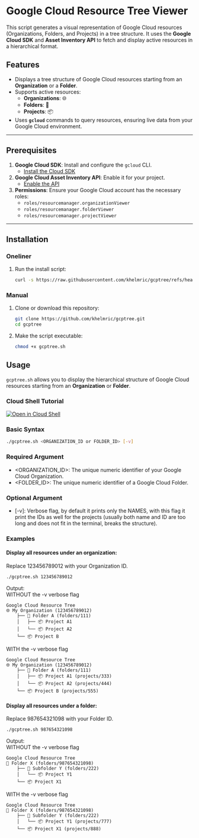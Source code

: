 # Google Cloud Resource Tree Viewer

This script generates a visual representation of Google Cloud resources (Organizations, Folders, and Projects) in a tree structure. It uses the **Google Cloud SDK** and **Asset Inventory API** to fetch and display active resources in a hierarchical format.

## Features

- Displays a tree structure of Google Cloud resources starting from an **Organization** or a **Folder**.
- Supports active resources:
  - **Organizations**: 🌐
  - **Folders**: 📁
  - **Projects**: 📦
- Uses **`gcloud`** commands to query resources, ensuring live data from your Google Cloud environment.

---

## Prerequisites

1. **Google Cloud SDK**: Install and configure the `gcloud` CLI.
   - [Install the Cloud SDK](https://cloud.google.com/sdk/docs/install)
2. **Google Cloud Asset Inventory API**: Enable it for your project.
   - [Enable the API](https://console.cloud.google.com/apis/library/cloudasset.googleapis.com)
3. **Permissions**: Ensure your Google Cloud account has the necessary roles:
   - `roles/resourcemanager.organizationViewer`
   - `roles/resourcemanager.folderViewer`
   - `roles/resourcemanager.projectViewer`

---

## Installation

### Oneliner

1. Run the install script:
   ```bash
   curl -s https://raw.githubusercontent.com/khelmric/gcptree/refs/heads/cli-app/install.sh | bash
   ```

### Manual

1. Clone or download this repository:
    ```bash
    git clone https://github.com/khelmric/gcptree.git
    cd gcptree
2. Make the script executable:
   ```bash
   chmod +x gcptree.sh

## Usage
`gcptree.sh` allows you to display the hierarchical structure of Google Cloud resources starting from an **Organization** or **Folder**.

### Cloud Shell Tutorial
[![Open in Cloud Shell](https://gstatic.com/cloudssh/images/open-btn.png)](https://ssh.cloud.google.com/cloudshell/open?cloudshell_git_repo=https://github.com/khelmric/gcptree&cloudshell_tutorial=tutorial.md)

### Basic Syntax
```bash
./gcptree.sh <ORGANIZATION_ID or FOLDER_ID> [-v]
```

### Required Argument
- <ORGANIZATION_ID>: The unique numeric identifier of your Google Cloud Organization.
- <FOLDER_ID>: The unique numeric identifier of a Google Cloud Folder.

### Optional Argument
- [-v]: Verbose flag, by default it prints only the NAMES, with this flag it print the IDs as well for the projects (usually both name and ID are too long and does not fit in the terminal, breaks the structure).

### Examples

#### Display all resources under an organization:
Replace 123456789012 with your Organization ID.

```bash
./gcptree.sh 123456789012
```

Output:</br>
WITHOUT the -v verbose flag
```
Google Cloud Resource Tree
🌐 My Organization (123456789012)
    ├── 📁 Folder A (folders/111)
    │   ├── 📦 Project A1 
    │   └── 📦 Project A2 
    └── 📦 Project B
```
WITH the -v verbose flag
```
Google Cloud Resource Tree
🌐 My Organization (123456789012)
    ├── 📁 Folder A (folders/111)
    │   ├── 📦 Project A1 (projects/333)
    │   └── 📦 Project A2 (projects/444)
    └── 📦 Project B (projects/555)
```

#### Display all resources under a folder:
Replace 987654321098 with your Folder ID.

```bash
./gcptree.sh 987654321098
```

Output:</br>
WITHOUT the -v verbose flag
```
Google Cloud Resource Tree
📁 Folder X (folders/987654321098)
    ├── 📁 Subfolder Y (folders/222)
    │   └── 📦 Project Y1 
    └── 📦 Project X1
```
WITH the -v verbose flag
```
Google Cloud Resource Tree
📁 Folder X (folders/987654321098)
    ├── 📁 Subfolder Y (folders/222)
    │   └── 📦 Project Y1 (projects/777)
    └── 📦 Project X1 (projects/888)
```